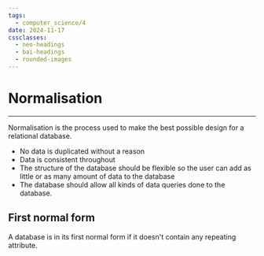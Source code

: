 ```yaml
---
tags:
  - computer_science/4
date: 2024-11-17
cssclasses:
  - neo-headings
  - bai-headings
  - rounded-images
---
```

# Normalisation
***
Normalisation is the process used to make the best possible design for a relational database.
- No data is duplicated without a reason
- Data is consistent throughout
- The structure of the database should be flexible so the user can add as little or as many amount of data to the database
- The database should allow all kinds of data queries done to the database.
## First normal form
A database is in its first normal form if it doesn't contain any repeating attribute.
